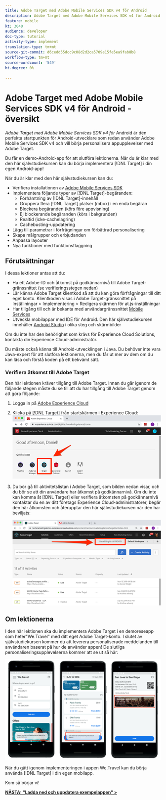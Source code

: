 ```yaml
---
title: Adobe Target med Adobe Mobile Services SDK v4 för Android
description: Adobe Target med Adobe Mobile Services SDK v4 för Android är den perfekta startpunkten för Android-utvecklare som redan använder Adobe Mobile Services SDK v4 och vill börja personalisera appupplevelser med Adobe Target.
feature: mobile
kt: 3040
audience: developer
doc-type: tutorial
activity-type: implement
translation-type: tm+mt
source-git-commit: d6cedd55dcc9c08d2d2ca5709e15fe5ea9fab8b8
workflow-type: tm+mt
source-wordcount: '549'
ht-degree: 0%

---
```



# Adobe Target med Adobe Mobile Services SDK v4 för Android - översikt

_Adobe Target med Adobe Mobile Services SDK v4 för_ Android är den perfekta startpunkten för Android-utvecklare som redan använder Adobe Mobile Services SDK v4 och vill börja personalisera appupplevelser med Adobe Target.

Du får en demo-Android-app för att slutföra lektionerna. När du är klar med den här självstudiekursen kan du börja implementera [!DNL Target] i din egen Android-app!

När du är klar med den här självstudiekursen kan du:

* Verifiera installationen av [Adobe Mobile Services SDK](https://docs.adobe.com/content/help/en/mobile-services/android/getting-started-android/requirements.html)
* Implementera följande typer av [!DNL Target]-begäranden:
   * Förhämtning av [!DNL Target]-innehåll
   * Gruppera flera [!DNL Target] platser (mbox) i en enda begäran
   * Blockera begäranden (körs före appvisning)
   * Ej blockerande begäranden (körs i bakgrunden)
   * Realtid (icke-cachelagring)
   * Cachebusting-uppdatering
* Lägg till parametrar i förfrågningar om förbättrad personalisering
* Skapa målgrupper och erbjudanden
* Anpassa layouter
* Nya funktioner med funktionsflaggning

## Förutsättningar

I dessa lektioner antas att du:

* Ha ett Adobe-ID och åtkomst på godkännarnivå till Adobe Target-gränssnittet (se verifieringsstegen nedan)
* Lär känna Adobe Target klientkod så att du kan göra förfrågningar till ditt eget konto. Klientkoden visas i Adobe Target-gränssnittet på   Inställningar > Implementering > Redigera skärmen för at.js-inställningar
* Har tillgång till och är bekanta med användargränssnittet [Mobile Services](https://mobilemarketing.adobe.com)
* Utveckla mobilappar med IDE för Android. Den här självstudiekursen innehåller [Android Studio](https://developer.android.com/studio/install) i olika steg och skärmbilder

Om du inte har den behörighet som krävs för Experience Cloud Solutions, kontakta din Experience Cloud-administratör.

Du måste också känna till Android-utvecklingen i Java. Du behöver inte vara Java-expert för att slutföra lektionerna, men du får ut mer av dem om du kan läsa och förstå koden på ett bekvämt sätt.

### Verifiera åtkomst till Adobe Target

Den här lektionen kräver tillgång till Adobe Target. Innan du går igenom de följande stegen måste du se till att du har tillgång till Adobe Target genom att göra följande:

1. Logga in på [Adobe Experience Cloud](https://experience.adobe.com/)
1. Klicka på [!DNL Target] från startskärmen i Experience Cloud:
   ![Experience Cloud hemskärm](assets/aec_homeScreen_clickTarget.png)
1. Du bör gå till aktivitetslistan i Adobe Target, som bilden nedan visar, och du bör se att din användare har åtkomst på godkännarnivå. Om du inte kan komma åt [!DNL Target] eller verifiera åtkomsten på godkännarnivå kontaktar du en av ditt företags Experience Cloud-administratörer, begär den här åtkomsten och återupptar den här självstudiekursen när den har beviljats:

   ![Adobe UI](assets/targetUI_approver.png)

## Om lektionerna

I den här lektionen ska du implementera Adobe Target i en demoreseapp som heter&quot;We.Travel&quot; med ditt eget Adobe Target-konto. I slutet av självstudiekursen kommer du att leverera personaliserade meddelanden till användaren baserat på hur de använder appen! De slutliga personaliseringsupplevelserna kommer att se ut så här:

![We.Travel app final](assets/overview_final_result.jpg)

När du gått igenom implementeringen i appen We.Travel kan du börja använda [!DNL Target] i din egen mobilapp.

Kom så börjar vi!

**[NÄSTA: &quot;Ladda ned och uppdatera exempelappen&quot; >](download-and-update-the-sample-app.md)**
